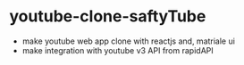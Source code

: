# youtube-clone-saftyTube
- make youtube web app clone with reactjs and, matriale ui 
- make integration with youtube v3 API from rapidAPI

